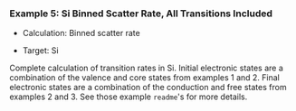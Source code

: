 ### Example 5: Si Binned Scatter Rate, All Transitions Included

- Calculation: Binned scatter rate

- Target: Si

Complete calculation of transition rates in Si. Initial electronic states are a combination of the valence and core states from examples 1 and 2. Final electronic states are a combination of the conduction and free states from examples 2 and 3. See those example `readme`'s for more details.
